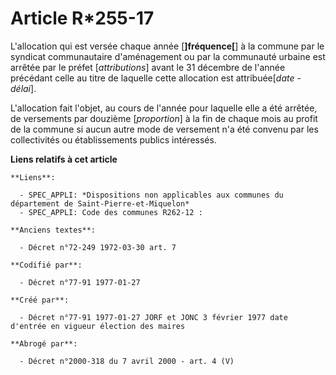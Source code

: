 # Article R*255-17

L'allocation qui est versée chaque année [**]fréquence[**] à la commune par le syndicat communautaire d'aménagement ou par la
communauté urbaine est arrêtée par le préfet [*attributions*] avant le 31 décembre de l'année précédant celle au titre de
laquelle cette allocation est attribuée[*date - délai*]. 

L'allocation fait l'objet, au cours de l'année pour laquelle elle a été arrêtée, de versements par douzième [*proportion*] à
la fin de chaque mois au profit de la commune si aucun autre mode de versement n'a été convenu par les collectivités ou
établissements publics intéressés.

**Liens relatifs à cet article**

	**Liens**:

	  - SPEC_APPLI: *Dispositions non applicables aux communes du département de Saint-Pierre-et-Miquelon*
	  - SPEC_APPLI: Code des communes R262-12 :

	**Anciens textes**:

	  - Décret n°72-249 1972-03-30 art. 7

	**Codifié par**:

	  - Décret n°77-91 1977-01-27

	**Créé par**:

	  - Décret n°77-91 1977-01-27 JORF et JONC 3 février 1977 date d'entrée en vigueur élection des maires

	**Abrogé par**:

	  - Décret n°2000-318 du 7 avril 2000 - art. 4 (V)

